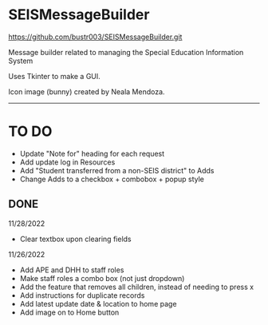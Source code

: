 # SEISMessageBuilder
https://github.com/bustr003/SEISMessageBuilder.git

Message builder related to managing the Special Education Information System

Uses Tkinter to make a GUI.

Icon image (bunny) created by Neala Mendoza.

---

# TO DO
- Update "Note for" heading for each request
- Add update log in Resources
- Add "Student transferred from a non-SEIS district" to Adds
- Change Adds to a checkbox + combobox + popup style

## DONE
11/28/2022
- Clear textbox upon clearing fields

11/26/2022
- Add APE and DHH to staff roles
- Make staff roles a combo box (not just dropdown)
- Add the feature that removes all children, instead of needing to press x
- Add instructions for duplicate records
- Add latest update date & location to home page
- Add image on to Home button
